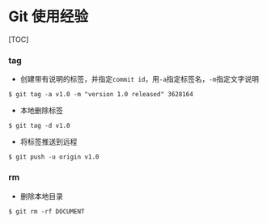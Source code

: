# Git 使用经验

[TOC]

### tag

- 创建带有说明的标签，并指定`commit id`，用`-a`指定标签名，`-m`指定文字说明

```shell
$ git tag -a v1.0 -m "version 1.0 released" 3628164
```

- 本地删除标签

```shell
$ git tag -d v1.0
```

- 将标签推送到远程

```shell
$ git push -u origin v1.0
```

### rm

- 删除本地目录

```shell
$ git rm -rf DOCUMENT
```
